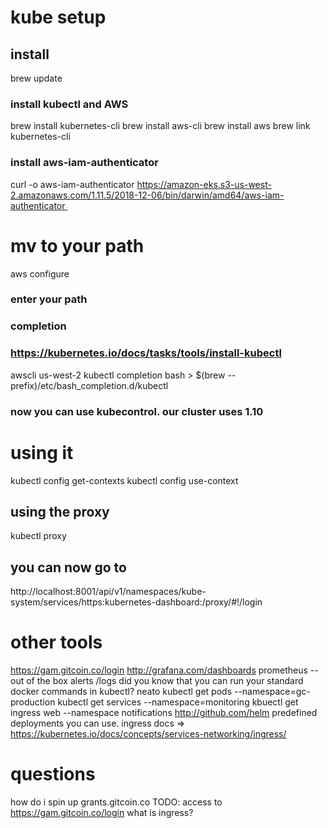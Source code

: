 # kube setup

## install

brew update
### install kubectl and AWS
brew install kubernetes-cli
brew install aws-cli
brew install aws
brew link kubernetes-cli

### install aws-iam-authenticator
curl -o aws-iam-authenticator https://amazon-eks.s3-us-west-2.amazonaws.com/1.11.5/2018-12-06/bin/darwin/amd64/aws-iam-authenticator 
# mv to your path

aws configure
### enter your path

### completion
### https://kubernetes.io/docs/tasks/tools/install-kubectl
awscli us-west-2 kubectl completion bash > $(brew --prefix)/etc/bash_completion.d/kubectl

### now you can use kubecontrol. our cluster uses 1.10

# using it 

kubectl config get-contexts
kubectl config use-context


## using the proxy
kubectl proxy

## you can now go to 
http://localhost:8001/api/v1/namespaces/kube-system/services/https:kubernetes-dashboard:/proxy/#!/login


# other tools

https://gam.gitcoin.co/login
http://grafana.com/dashboards
prometheus -- out of the box alerts /logs
did you know that you can run your standard docker commands in kubectl? neato
    kubectl get pods --namespace=gc-production
    kubectl get services --namespace=monitoring
    kbuectl get ingress web --namespace notifications
http://github.com/helm 
    predefined deployments you can use.
ingress docs => https://kubernetes.io/docs/concepts/services-networking/ingress/


# questions 


how do i spin up grants.gitcoin.co
TODO: access to https://gam.gitcoin.co/login
what is ingress?




